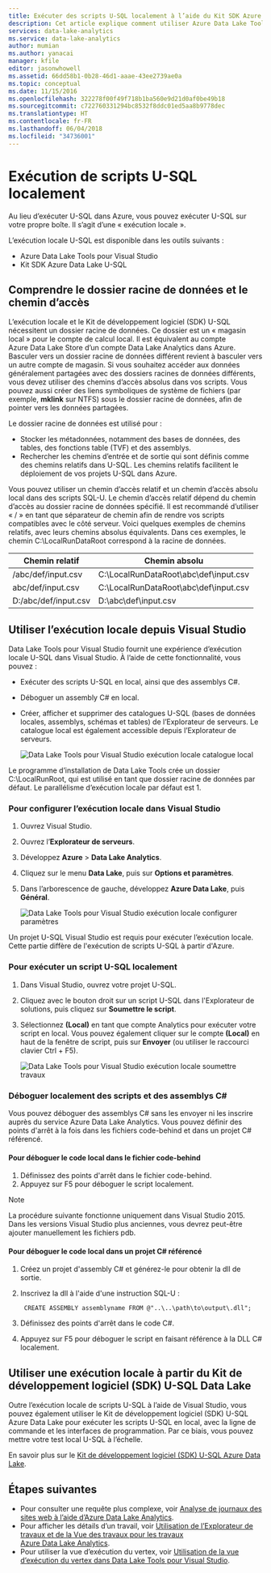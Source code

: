```yaml
---
title: Exécuter des scripts U-SQL localement à l’aide du Kit SDK Azure Data Lake U-SQL
description: Cet article explique comment utiliser Azure Data Lake Tools pour Visual Studio pour tester et déboguer des travaux U-SQL sur votre station de travail locale.
services: data-lake-analytics
ms.service: data-lake-analytics
author: mumian
ms.author: yanacai
manager: kfile
editor: jasonwhowell
ms.assetid: 66dd58b1-0b28-46d1-aaae-43ee2739ae0a
ms.topic: conceptual
ms.date: 11/15/2016
ms.openlocfilehash: 322278f00f49f718b1ba560e9d21d0af0be49b18
ms.sourcegitcommit: c722760331294bc8532f8ddc01ed5aa8b9778dec
ms.translationtype: HT
ms.contentlocale: fr-FR
ms.lasthandoff: 06/04/2018
ms.locfileid: "34736001"
---
```

# <a name="runing-u-sql-scripts-locally"></a>Exécution de scripts U-SQL localement

Au lieu d’exécuter U-SQL dans Azure, vous pouvez exécuter U-SQL sur votre propre boîte. Il s’agit d’une « exécution locale ». 

L’exécution locale U-SQL est disponible dans les outils suivants :
* Azure Data Lake Tools pour Visual Studio
* Kit SDK Azure Data Lake U-SQL

## <a name="understand-the-data-root-folder-and-the-file-path"></a>Comprendre le dossier racine de données et le chemin d’accès

L’exécution locale et le Kit de développement logiciel (SDK) U-SQL nécessitent un dossier racine de données. Ce dossier est un « magasin local » pour le compte de calcul local. Il est équivalent au compte Azure Data Lake Store d’un compte Data Lake Analytics dans Azure. Basculer vers un dossier racine de données différent revient à basculer vers un autre compte de magasin. Si vous souhaitez accéder aux données généralement partagées avec des dossiers racines de données différents, vous devez utiliser des chemins d’accès absolus dans vos scripts. Vous pouvez aussi créer des liens symboliques de système de fichiers (par exemple, **mklink** sur NTFS) sous le dossier racine de données, afin de pointer vers les données partagées.

Le dossier racine de données est utilisé pour :

- Stocker les métadonnées, notamment des bases de données, des tables, des fonctions table (TVF) et des assemblys.
- Rechercher les chemins d’entrée et de sortie qui sont définis comme des chemins relatifs dans U-SQL. Les chemins relatifs facilitent le déploiement de vos projets U-SQL dans Azure.

Vous pouvez utiliser un chemin d’accès relatif et un chemin d’accès absolu local dans des scripts SQL-U. Le chemin d’accès relatif dépend du chemin d’accès au dossier racine de données spécifié. Il est recommandé d’utiliser « / » en tant que séparateur de chemin afin de rendre vos scripts compatibles avec le côté serveur. Voici quelques exemples de chemins relatifs, avec leurs chemins absolus équivalents. Dans ces exemples, le chemin C:\LocalRunDataRoot correspond à la racine de données.

|Chemin relatif|Chemin absolu|
|-------------|-------------|
|/abc/def/input.csv |C:\LocalRunDataRoot\abc\def\input.csv|
|abc/def/input.csv  |C:\LocalRunDataRoot\abc\def\input.csv|
|D:/abc/def/input.csv |D:\abc\def\input.csv|

## <a name="use-local-run-from-visual-studio"></a>Utiliser l’exécution locale depuis Visual Studio

Data Lake Tools pour Visual Studio fournit une expérience d’exécution locale U-SQL dans Visual Studio. À l’aide de cette fonctionnalité, vous pouvez :

- Exécuter des scripts U-SQL en local, ainsi que des assemblys C#.
- Déboguer un assembly C# en local.
- Créer, afficher et supprimer des catalogues U-SQL (bases de données locales, assemblys, schémas et tables) de l’Explorateur de serveurs. Le catalogue local est également accessible depuis l’Explorateur de serveurs.

    ![Data Lake Tools pour Visual Studio exécution locale catalogue local](./media/data-lake-analytics-data-lake-tools-local-run/data-lake-tools-for-visual-studio-local-run-local-catalog.png)

Le programme d’installation de Data Lake Tools crée un dossier C:\LocalRunRoot, qui est utilisé en tant que dossier racine de données par défaut. Le parallélisme d’exécution locale par défaut est 1.

### <a name="to-configure-local-run-in-visual-studio"></a>Pour configurer l’exécution locale dans Visual Studio

1. Ouvrez Visual Studio.
2. Ouvrez l’**Explorateur de serveurs**.
3. Développez **Azure** > **Data Lake Analytics**.
4. Cliquez sur le menu **Data Lake**, puis sur **Options et paramètres**.
5. Dans l’arborescence de gauche, développez **Azure Data Lake**, puis **Général**.

    ![Data Lake Tools pour Visual Studio exécution locale configurer paramètres](./media/data-lake-analytics-data-lake-tools-local-run/data-lake-tools-for-visual-studio-local-run-configure.png)

Un projet U-SQL Visual Studio est requis pour exécuter l’exécution locale. Cette partie diffère de l'exécution de scripts U-SQL à partir d'Azure.

### <a name="to-run-a-u-sql-script-locally"></a>Pour exécuter un script U-SQL localement
1. Dans Visual Studio, ouvrez votre projet U-SQL.   
2. Cliquez avec le bouton droit sur un script U-SQL dans l'Explorateur de solutions, puis cliquez sur **Soumettre le script**.
3. Sélectionnez **(Local)** en tant que compte Analytics pour exécuter votre script en local.
Vous pouvez également cliquer sur le compte **(Local)** en haut de la fenêtre de script, puis sur **Envoyer** (ou utiliser le raccourci clavier Ctrl + F5).

    ![Data Lake Tools pour Visual Studio exécution locale soumettre travaux](./media/data-lake-analytics-data-lake-tools-local-run/data-lake-tools-for-visual-studio-local-run-submit-job.png)

### <a name="debug-scripts-and-c-assemblies-locally"></a>Déboguer localement des scripts et des assemblys C#

Vous pouvez déboguer des assemblys C# sans les envoyer ni les inscrire auprès du service Azure Data Lake Analytics. Vous pouvez définir des points d'arrêt à la fois dans les fichiers code-behind et dans un projet C# référencé.

#### <a name="to-debug-local-code-in-code-behind-file"></a>Pour déboguer le code local dans le fichier code-behind

1. Définissez des points d'arrêt dans le fichier code-behind.
2. Appuyez sur F5 pour déboguer le script localement.

> [!NOTE]
   > La procédure suivante fonctionne uniquement dans Visual Studio 2015. Dans les versions Visual Studio plus anciennes, vous devrez peut-être ajouter manuellement les fichiers pdb.  
   >
   >

#### <a name="to-debug-local-code-in-a-referenced-c-project"></a>Pour déboguer le code local dans un projet C# référencé

1. Créez un projet d'assembly C# et générez-le pour obtenir la dll de sortie.
2. Inscrivez la dll à l'aide d'une instruction SQL-U :

        CREATE ASSEMBLY assemblyname FROM @"..\..\path\to\output\.dll";
        
3. Définissez des points d'arrêt dans le code C#.
4. Appuyez sur F5 pour déboguer le script en faisant référence à la DLL C# localement.

## <a name="use-local-run-from-the-data-lake-u-sql-sdk"></a>Utiliser une exécution locale à partir du Kit de développement logiciel (SDK) U-SQL Data Lake

Outre l’exécution locale de scripts U-SQL à l’aide de Visual Studio, vous pouvez également utiliser le Kit de développement logiciel (SDK) U-SQL Azure Data Lake pour exécuter les scripts U-SQL en local, avec la ligne de commande et les interfaces de programmation. Par ce biais, vous pouvez mettre votre test local U-SQL à l’échelle.

En savoir plus sur le [Kit de développement logiciel (SDK) U-SQL Azure Data Lake](data-lake-analytics-u-sql-sdk.md).


## <a name="next-steps"></a>Étapes suivantes

* Pour consulter une requête plus complexe, voir [Analyse de journaux des sites web à l’aide d’Azure Data Lake Analytics](data-lake-analytics-analyze-weblogs.md).
* Pour afficher les détails d’un travail, voir [Utilisation de l’Explorateur de travaux et de la Vue des travaux pour les travaux Azure Data Lake Analytics](data-lake-analytics-data-lake-tools-view-jobs.md).
* Pour utiliser la vue d’exécution du vertex, voir [Utilisation de la vue d’exécution du vertex dans Data Lake Tools pour Visual Studio](data-lake-analytics-data-lake-tools-use-vertex-execution-view.md).
